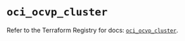 # `oci_ocvp_cluster`

Refer to the Terraform Registry for docs: [`oci_ocvp_cluster`](https://registry.terraform.io/providers/hashicorp/oci/7.19.0/docs/resources/ocvp_cluster).
